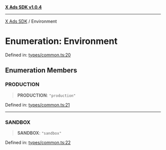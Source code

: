 [**X Ads SDK v1.0.4**](../README.md)

***

[X Ads SDK](../globals.md) / Environment

# Enumeration: Environment

Defined in: [types/common.ts:20](https://github.com/kage1020/x-ads-sdk/blob/main/src/types/common.ts#L20)

## Enumeration Members

### PRODUCTION

> **PRODUCTION**: `"production"`

Defined in: [types/common.ts:21](https://github.com/kage1020/x-ads-sdk/blob/main/src/types/common.ts#L21)

***

### SANDBOX

> **SANDBOX**: `"sandbox"`

Defined in: [types/common.ts:22](https://github.com/kage1020/x-ads-sdk/blob/main/src/types/common.ts#L22)
